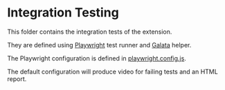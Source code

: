 # Integration Testing

This folder contains the integration tests of the extension.

They are defined using [Playwright](https://playwright.dev/docs/intro) test runner and
[Galata](https://github.com/jupyterlab/jupyterlab/tree/main/galata) helper.

The Playwright configuration is defined in
[playwright.config.js](./playwright.config.js).

The default configuration will produce video for failing tests and an HTML report.
